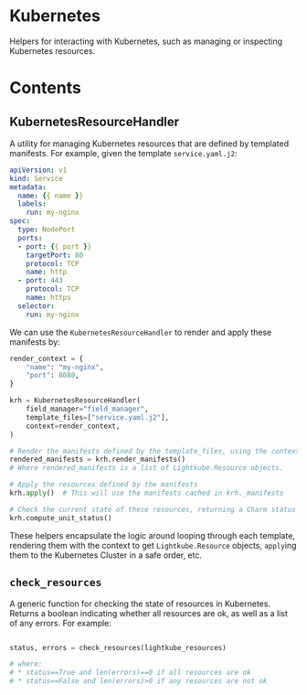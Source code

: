# Kubernetes

Helpers for interacting with Kubernetes, such as managing or inspecting Kubernetes resources.

# Contents

## KubernetesResourceHandler

A utility for managing Kubernetes resources that are defined by templated manifests.  For example, given the template `service.yaml.j2`:

```yaml
apiVersion: v1
kind: Service
metadata:
  name: {{ name }}
  labels:
    run: my-nginx
spec:
  type: NodePort
  ports:
  - port: {{ port }}
    targetPort: 80
    protocol: TCP
    name: http
  - port: 443
    protocol: TCP
    name: https
  selector:
    run: my-nginx
```

We can use the `KubernetesResourceHandler` to render and apply these manifests by:

```python
render_context = {
    "name": "my-nginx",
    "port": 8080,
}

krh = KubernetesResourceHandler(
    field_manager="field_manager",
    template_files=["service.yaml.j2"],
    context=render_context,
)

# Render the manifests defined by the template_files, using the context defined by context
rendered_manifests = krh.render_manifests()
# Where rendered_manifests is a list of Lightkube.Resource objects. 

# Apply the resources defined by the manifests
krh.apply()  # This will use the manifests cached in krh._manifests

# Check the current state of these resources, returning a Charm status that describes the worst state of all objects (for example, if a single item is Blocked, this returns a BlockedStatus)
krh.compute_unit_status()
```

These helpers encapsulate the logic around looping through each template, rendering them with the context to get `Lightkube.Resource` objects, `apply`ing them to the Kubernetes Cluster in a safe order, etc.  

## `check_resources`

A generic function for checking the state of resources in Kubernetes.  Returns a boolean indicating whether all resources are ok, as well as a list of any errors.  For example:

```python

status, errors = check_resources(lightkube_resources)

# where:
# * status==True and len(errors)==0 if all resources are ok
# * status==False and len(errors)>0 if any resources are not ok
```
